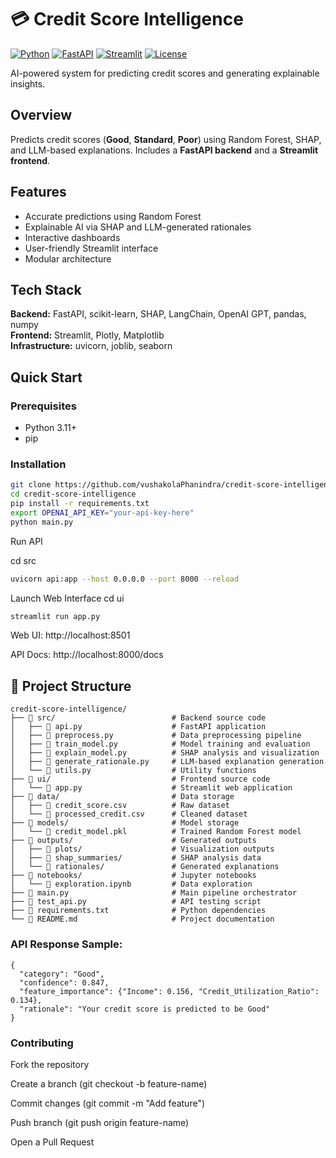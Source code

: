 # 💳 Credit Score Intelligence

[![Python](https://img.shields.io/badge/Python-3.11+-blue.svg)](https://python.org)
[![FastAPI](https://img.shields.io/badge/FastAPI-0.120.0-green.svg)](https://fastapi.tiangolo.com)
[![Streamlit](https://img.shields.io/badge/Streamlit-1.50.0-red.svg)](https://streamlit.io)
[![License](https://img.shields.io/badge/License-MIT-yellow.svg)](LICENSE)

AI-powered system for predicting credit scores and generating explainable insights.

## Overview

Predicts credit scores (**Good**, **Standard**, **Poor**) using Random Forest, SHAP, and LLM-based explanations. Includes a **FastAPI backend** and a **Streamlit frontend**.

## Features

- Accurate predictions using Random Forest  
- Explainable AI via SHAP and LLM-generated rationales  
- Interactive dashboards  
- User-friendly Streamlit interface  
- Modular architecture  

## Tech Stack

**Backend:** FastAPI, scikit-learn, SHAP, LangChain, OpenAI GPT, pandas, numpy  
**Frontend:** Streamlit, Plotly, Matplotlib  
**Infrastructure:** uvicorn, joblib, seaborn  

## Quick Start

### Prerequisites
- Python 3.11+  
- pip  

### Installation

```bash
git clone https://github.com/vushakolaPhanindra/credit-score-intelligence.git
cd credit-score-intelligence
pip install -r requirements.txt
export OPENAI_API_KEY="your-api-key-here"
python main.py
```
Run API

cd src
```bash
uvicorn api:app --host 0.0.0.0 --port 8000 --reload
```
Launch Web Interface
cd ui
```bash
streamlit run app.py
```

Web UI: http://localhost:8501

API Docs: http://localhost:8000/docs

## 📁 Project Structure

```
credit-score-intelligence/
├── 📁 src/                          # Backend source code
│   ├── 📄 api.py                    # FastAPI application
│   ├── 📄 preprocess.py             # Data preprocessing pipeline
│   ├── 📄 train_model.py            # Model training and evaluation
│   ├── 📄 explain_model.py          # SHAP analysis and visualization
│   ├── 📄 generate_rationale.py     # LLM-based explanation generation
│   └── 📄 utils.py                  # Utility functions
├── 📁 ui/                           # Frontend source code
│   └── 📄 app.py                    # Streamlit web application
├── 📁 data/                         # Data storage
│   ├── 📄 credit_score.csv          # Raw dataset
│   └── 📄 processed_credit.csv      # Cleaned dataset
├── 📁 models/                       # Model storage
│   └── 📄 credit_model.pkl          # Trained Random Forest model
├── 📁 outputs/                      # Generated outputs
│   ├── 📁 plots/                    # Visualization outputs
│   ├── 📁 shap_summaries/           # SHAP analysis data
│   └── 📁 rationales/               # Generated explanations
├── 📁 notebooks/                    # Jupyter notebooks
│   └── 📄 exploration.ipynb         # Data exploration
├── 📄 main.py                       # Main pipeline orchestrator
├── 📄 test_api.py                   # API testing script
├── 📄 requirements.txt              # Python dependencies
└── 📄 README.md                     # Project documentation
```
### API Response Sample:
```
{
  "category": "Good",
  "confidence": 0.847,
  "feature_importance": {"Income": 0.156, "Credit_Utilization_Ratio": 0.134},
  "rationale": "Your credit score is predicted to be Good"
}
```
### Contributing

Fork the repository

Create a branch (git checkout -b feature-name)

Commit changes (git commit -m "Add feature")

Push branch (git push origin feature-name)

Open a Pull Request
